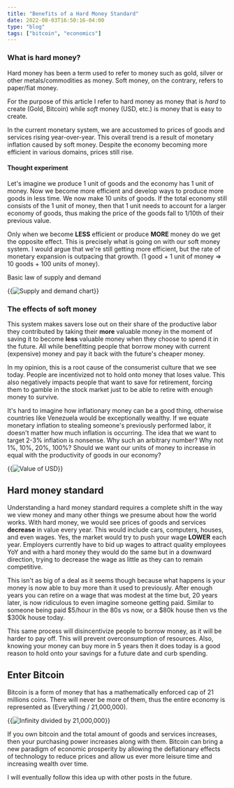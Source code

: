 ```yaml
---
title: "Benefits of a Hard Money Standard"
date: 2022-08-03T16:50:16-04:00
type: "blog"
tags: ["bitcoin", "economics"]
---
```


### What is hard money?

Hard money has been a term used to refer to money such as gold, silver or other metals/commodities as money. Soft money, on the contrary, refers to paper/fiat money.

For the purpose of this article I refer to hard money as money that is _hard_ to create (Gold, Bitcoin) while _soft_ money (USD, etc.) is money that is easy to create.

In the current monetary system, we are accustomed to prices of goods and services rising year-over-year. This overall trend is a result of monetary inflation caused by soft money. Despite the economy becoming more efficient in various domains, prices still rise.

#### Thought experiment

Let's imagine we produce 1 unit of goods and the economy has 1 unit of money. Now we become more efficient and develop ways to produce more goods in less time. We now make 10 units of goods. If the total economy still consists of the 1 unit of money, then that 1 unit needs to account for a larger economy of goods, thus making the price of the goods fall to 1/10th of their previous value.

Only when we become **LESS** efficient or produce **MORE** money do we get the opposite effect. This is precisely what is going on with our soft money system. I would argue that we're still getting more efficient, but the rate of monetary expansion is outpacing that growth. (1 good + 1 unit of money => 10 goods + 100 units of money).

Basic law of supply and demand

{{<img src="/img/supplyanddemand.jpg" caption="Supply and Demand chart" alt="Supply and demand chart">}}

### The effects of soft money

This system makes savers lose out on their share of the productive labor they contributed by taking their **more** valuable money in the moment of saving it to become **less** valuable money when they choose to spend it in the future. All while benefitting people that borrow money with current (expensive) money and pay it back with the future's cheaper money.

In my opinion, this is a root cause of the consumerist culture that we see today. People are incentivized not to hold onto money that loses value. This also negatively impacts people that want to save for retirement, forcing them to gamble in the stock market just to be able to retire with enough money to survive.

It's hard to imagine how inflationary money can be a good thing, otherwise countries like Venezuela would be exceptionally wealthy. If we equate monetary inflation to stealing someone's previously performed labor, it doesn't matter how much inflation is occurring. The idea that we want to target 2-3% inflation is nonsense. Why such an arbitrary number? Why not 1%, 10%, 20%, 100%? Should we want our units of money to increase in equal with the productivity of goods in our economy?

{{<img src="/img/usd-value.jpg" caption="Value of the USD 1913-2011" alt="Value of USD">}}

## Hard money standard

Understanding a hard money standard requires a complete shift in the way we view money and many other things we presume about how the world works. With hard money, we would see prices of goods and services **decrease** in value every year. This would include cars, computers, houses, and even wages. Yes, the market would try to push your wage **LOWER** each year. Employers currently have to bid up wages to attract quality employees YoY and with a hard money they would do the same but in a downward direction, trying to decrease the wage as little as they can to remain competitive.

This isn't as big of a deal as it seems though because what happens is your money is now able to buy more than it used to previously. After enough years you can retire on a wage that was modest at the time but, 20 years later, is now ridiculous to even imagine someone getting paid. Similar to someone being paid $5/hour in the 80s vs now, or a $80k house then vs the $300k house today.

This same process will disincentivize people to borrow money, as it will be harder to pay off. This will prevent overconsumption of resources. Also, knowing your money can buy more in 5 years then it does today is a good reason to hold onto your savings for a future date and curb spending.

## Enter Bitcoin

Bitcoin is a form of money that has a mathematically enforced cap of 21 millions coins. There will never be more of them, thus the entire economy is represented as (Everything / 21,000,000).

{{<img src="/img/21m.jpg" alt="Infinity divided by 21,000,000">}}

If you own bitcoin and the total amount of goods and services increases, then your purchasing power increases along with them. Bitcoin can bring a new paradigm of economic prosperity by allowing the deflationary effects of technology to reduce prices and allow us ever more leisure time and increasing wealth over time.

I will eventually follow this idea up with other posts in the future.
